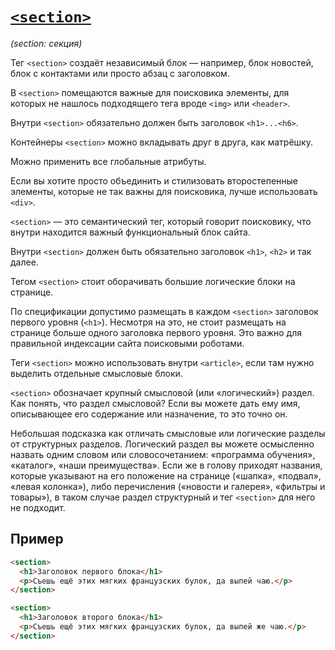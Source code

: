 # [`<section>`](../index.md)

_(section: секция)_

Тег `<section>` создаёт независимый блок — например, блок новостей, блок с контактами или просто абзац с заголовком.

В `<section>` помещаются важные для поисковика элементы, для которых не нашлось подходящего тега вроде `<img>` или `<header>`.

Внутри `<section>` обязательно должен быть заголовок `<h1>...<h6>`.

Контейнеры `<section>` можно вкладывать друг в друга, как матрёшку.

Можно применить все глобальные атрибуты.

Если вы хотите просто объединить и стилизовать второстепенные элементы, которые не так важны для поисковика, лучше использовать `<div>`.

`<section>` — это семантический тег, который говорит поисковику, что внутри находится важный функциональный блок сайта.

Внутри `<section>` должен быть обязательно заголовок `<h1>`, `<h2>` и так далее.

Тегом `<section>` стоит оборачивать большие логические блоки на странице.

По спецификации допустимо размещать в каждом `<section>` заголовок первого уровня (`<h1>`). Несмотря на это, не стоит размещать на странице больше одного заголовка первого уровня. Это важно для правильной индексации сайта поисковыми роботами.

Теги `<section>` можно использовать внутри `<article>`, если там нужно выделить отдельные смысловые блоки.

`<section>` обозначает крупный смысловой (или «логический») раздел. Как понять, что раздел смысловой? Если вы можете дать ему имя, описывающее его содержание или назначение, то это точно он.

Небольшая подсказка как отличать смысловые или логические разделы от структурных разделов. Логический раздел вы можете осмысленно назвать одним словом или словосочетанием: «программа обучения», «каталог», «наши преимущества». Если же в голову приходят названия, которые указывают на его положение на странице («шапка», «подвал», «левая колонка»), либо перечисления («новости и галерея», «фильтры и товары»), в таком случае раздел структурный и тег `<section>` для него не подходит.

## Пример

```html
<section>
  <h1>Заголовок первого блока</h1>
  <p>Съешь ещё этих мягких французских булок, да выпей чаю.</p>
</section>

<section>
  <h1>Заголовок второго блока</h1>
  <p>Съешь ещё этих мягких французских булок, да выпей же чаю.</p>
</section>
```
